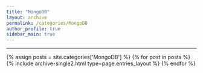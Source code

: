 ```yaml
---
title: "MongoDB"
layout: archive
permalink: /categories/MongoDB
author_profile: true
sidebar_main: true
---
```


<!-- 공백이 포함되어 있는 카테고리 이름의 경우 site.categories.['a b c'] 이런식으로! -->

***

{% assign posts = site.categories['MongoDB'] %}
{% for post in posts %} {% include archive-single2.html type=page.entries_layout %} {% endfor %}
